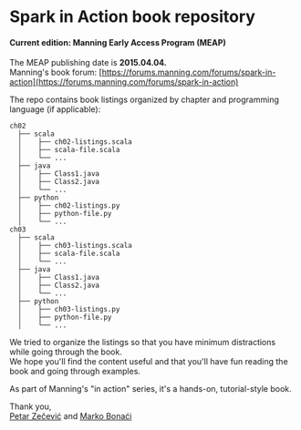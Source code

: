
# Spark in Action book repository
#### Current edition: Manning Early Access Program (MEAP)

The MEAP publishing date is **2015.04.04.**  
Manning's book forum: [https://forums.manning.com/forums/spark-in-action](https://forums.manning.com/forums/spark-in-action)

The repo contains book listings organized by chapter and programming language (if applicable):


```
ch02
  ├── scala
  │    ├── ch02-listings.scala
  │    ├── scala-file.scala
  │    └── ...
  ├── java
  │    ├── Class1.java
  │    ├── Class2.java
  │    └── ...
  ├── python
  │    ├── ch02-listings.py
  │    ├── python-file.py
  │    └── ...
ch03
  ├── scala
  │    ├── ch03-listings.scala
  │    ├── scala-file.scala
  │    └── ...
  ├── java
  │    ├── Class1.java
  │    ├── Class2.java
  │    └── ...
  ├── python
  │    ├── ch03-listings.py
  │    ├── python-file.py
  │    └── ...

```

We tried to organize the listings so that you have minimum distractions while going through the book.  
We hope you'll find the content useful and that you'll have fun reading the book and going through examples.  

As part of Manning's "in action" series, it's a hands-on, tutorial-style book.  

Thank you,  
[Petar Zečević](http://twitter.com/p_zecevic) and [Marko Bonaći](http://twitter.com/markobonaci)
